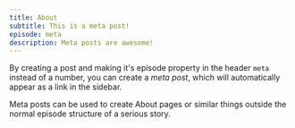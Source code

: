```yaml
---
title: About
subtitle: This is a meta post!
episode: meta
description: Meta posts are awesome!
---
```

By creating a post and making it's episode property in the header `meta` instead of a number, you can create a *meta post*, which will automatically appear as a link in the sidebar.

Meta posts can be used to create About pages or similar things outside the normal episode structure of a serious story.